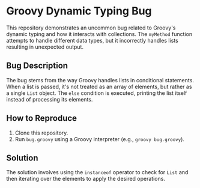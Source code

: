 # Groovy Dynamic Typing Bug

This repository demonstrates an uncommon bug related to Groovy's dynamic typing and how it interacts with collections. The `myMethod` function attempts to handle different data types, but it incorrectly handles lists resulting in unexpected output.

## Bug Description

The bug stems from the way Groovy handles lists in conditional statements. When a list is passed, it's not treated as an array of elements, but rather as a single `List` object. The `else` condition is executed, printing the list itself instead of processing its elements.

## How to Reproduce

1. Clone this repository.
2. Run `bug.groovy` using a Groovy interpreter (e.g., `groovy bug.groovy`).

## Solution

The solution involves using the `instanceof` operator to check for `List` and then iterating over the elements to apply the desired operations.
